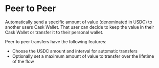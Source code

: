 # Peer to Peer

Automatically send a specific amount of value (denominated in USDC) to another users Cask Wallet. That user can 
decide to keep the value in their Cask Wallet or transfer it to their personal wallet.

Peer to peer transfers have the following features:

* Choose the USDC amount and interval for automatic transfers
* Optionally set a maximum amount of value to transfer over the lifetime of the flow
